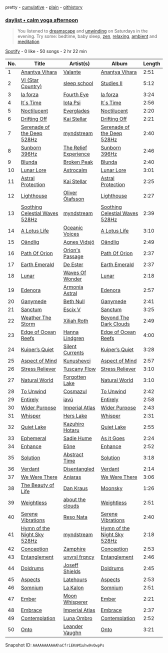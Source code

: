 pretty - [cumulative](/playlists/cumulative/37i9dQZF1EP6YuccBxUcC1.md) - [plain](/playlists/plain/37i9dQZF1EP6YuccBxUcC1) - [githistory](https://github.githistory.xyz/mdn522/spotify-playlist-archive/blob/main/playlists/plain/37i9dQZF1EP6YuccBxUcC1)

### [daylist • calm yoga afternoon](https://open.spotify.com/playlist/37i9dQZF1EP6YuccBxUcC1)

> You listened to <a href="spotify:playlist:37i9dQZF1EIeK3dumST17B">dreamscape</a> and <a href="spotify:playlist:37i9dQZF1EIhQu7e6ryWla">unwinding</a> on Saturdays in the evening\. Try some: bedtime, baby sleep, <a href="spotify:playlist:37i9dQZF1EId3t5UgBhKyY">zen</a>, <a href="spotify:playlist:37i9dQZF1EIfk2N1Y8uPoA">relaxing</a>, <a href="spotify:playlist:37i9dQZF1EIfXgTSpbzUXS">ambient</a> and <a href="spotify:playlist:37i9dQZF1EIg8ezWnNejEu">meditation</a>

[Spotify](https://open.spotify.com/user/spotify) - 0 like - 50 songs - 2 hr 22 min

| No. | Title | Artist(s) | Album | Length |
|---|---|---|---|---|
| 1 | [Anantya Vihara](https://open.spotify.com/track/6WasOjuMY55LEsikRF4sux) | [Valante](https://open.spotify.com/artist/3s1vSYK2eb5fflFHezIbUh) | [Anantya Vihara](https://open.spotify.com/album/4cbKwmdw7OdUlQJ00gKz9l) | 2:51 |
| 2 | [VI \(Star Country\)](https://open.spotify.com/track/1HMsp3jn4u1c66ZyIY9IRt) | [sleep school](https://open.spotify.com/artist/7syzNFFOyfDpAd42Km9XMv) | [Studies II](https://open.spotify.com/album/4PWH6gnJjC4xWsvVslisNj) | 5:12 |
| 3 | [la forza](https://open.spotify.com/track/2Z571rYSbJg85e4k66Mdko) | [Fourth Eye](https://open.spotify.com/artist/6rRi2CL7CAJPlreLloPwxY) | [la forza](https://open.spotify.com/album/1bFgPbGDCm9QJrG8g9O2O7) | 3:24 |
| 4 | [It´s Time](https://open.spotify.com/track/3yjFDsIhrMHdp3cCPvtCIN) | [Iota Psi](https://open.spotify.com/artist/6mkoUM994JIaNGMTix01yW) | [It´s Time](https://open.spotify.com/album/4gaHLxt4F9Y0KVOE77Th4Z) | 2:56 |
| 5 | [Noctilucent](https://open.spotify.com/track/3m8aAgxiL7SMOTPym9s5Gx) | [Everglades](https://open.spotify.com/artist/5bfwEl4yO80YBMyJWkM7gk) | [Noctilucent](https://open.spotify.com/album/0GueoJsCl18CjDpVSCUTi4) | 2:20 |
| 6 | [Drifting Off](https://open.spotify.com/track/5TiVjzOby6jQLly9ijfyqs) | [Kai Stellar](https://open.spotify.com/artist/5Ni9tbQ9r28mw5RS8AyGQr) | [Drifting Off](https://open.spotify.com/album/5OW729RZszrzN0gVtXvhaw) | 2:21 |
| 7 | [Serenade of the Deep 528Hz](https://open.spotify.com/track/6jsJ0Cz6JI70v7dL1X71cp) | [myndstream](https://open.spotify.com/artist/4XeAwrDuVTNPa9WzLAerm3) | [Serenade of the Deep 528Hz](https://open.spotify.com/album/7ow74PEiFVua1DxAUMUupB) | 2:40 |
| 8 | [Sunborn 396Hz](https://open.spotify.com/track/6jLSvTOdPH592NgIZpFgs7) | [The Relief Experience](https://open.spotify.com/artist/3NY4Ze0E1m0C4LPlYgFZxr) | [Sunborn 396Hz](https://open.spotify.com/album/1zJmBoVNGNeLStD3orOfiE) | 2:46 |
| 9 | [Blunda](https://open.spotify.com/track/3J8TT5OCUvSLaBZPVA35UE) | [Broken Peak](https://open.spotify.com/artist/1BpFMGgHOZ6pGHrby548Os) | [Blunda](https://open.spotify.com/album/2vfAbPvEyKx0W5eirDOe7i) | 2:40 |
| 10 | [Lunar Lore](https://open.spotify.com/track/01b2WR7qFF2l9F6cKHV9qy) | [Astrocalm](https://open.spotify.com/artist/1ZoNh8hKFOtOMDklPdhnCg) | [Lunar Lore](https://open.spotify.com/album/5xV72B2je5HUc41kbXDcCR) | 3:01 |
| 11 | [Astral Protection](https://open.spotify.com/track/0bqR8enf1eym5wMJhchZTg) | [Kai Stellar](https://open.spotify.com/artist/5Ni9tbQ9r28mw5RS8AyGQr) | [Astral Protection](https://open.spotify.com/album/1B5vXAdBsulmfmcvVSTmPK) | 2:25 |
| 12 | [Lighthouse](https://open.spotify.com/track/0LNiw2LKUcJG80ciSFQnLu) | [Oliver Ólafsson](https://open.spotify.com/artist/0xgumNwunVskpeLSl8FyjU) | [Lighthouse](https://open.spotify.com/album/0NiwXfCPPctznzw3f3rOkH) | 2:27 |
| 13 | [Soothing Celestial Waves 528Hz](https://open.spotify.com/track/6OfrcM3qlJUX8jcvcFBc6f) | [myndstream](https://open.spotify.com/artist/4XeAwrDuVTNPa9WzLAerm3) | [Soothing Celestial Waves 528Hz](https://open.spotify.com/album/0hFUAVZAM02u9jWb7Kkcs2) | 2:39 |
| 14 | [A Lotus Life](https://open.spotify.com/track/6X2WDWzucPkXOaRm7LjSjn) | [Oceanic Voices](https://open.spotify.com/artist/7o32uxPankXm8auPdLuXE2) | [A Lotus Life](https://open.spotify.com/album/55XiQKhbIIjBT1zQYFQAjX) | 3:10 |
| 15 | [Oändlig](https://open.spotify.com/track/3ZMX3XE6hZRTF2pBT6iJyc) | [Agnes Vidsjö](https://open.spotify.com/artist/41tdmj2pTCBWS8wXZfPZb5) | [Oändlig](https://open.spotify.com/album/6Kif9XeyE9PtGJrBBZzqqy) | 2:49 |
| 16 | [Path Of Orion](https://open.spotify.com/track/4JHGFKGqER3PO5Q4hl6u2h) | [Orion's Passage](https://open.spotify.com/artist/6RqxA79mULypCOJzmDHqkf) | [Path Of Orion](https://open.spotify.com/album/4z7lTQygOXD6whX7f7NAD7) | 2:37 |
| 17 | [Earth Emerald](https://open.spotify.com/track/3lcBjQ6LKDYTZ4AOjk7tu2) | [De Ester](https://open.spotify.com/artist/0dbcAyHyp9aAsEqAAZHjr4) | [Earth Emerald](https://open.spotify.com/album/3FhnkpDjdDzEvUBSDUE7XR) | 2:37 |
| 18 | [Lunar](https://open.spotify.com/track/2ipmQj07vBI3KoVdQbo8YQ) | [Waves Of Wonder](https://open.spotify.com/artist/57lCW38CVKbL9zWSy7Ewpn) | [Lunar](https://open.spotify.com/album/2ojZqGU6hHCdc1WEmx4bX0) | 2:18 |
| 19 | [Edenora](https://open.spotify.com/track/7owcWgxVqnwUzRzhJQG920) | [Armonía Astral](https://open.spotify.com/artist/4SFy2zTDkBKrQ8vzuINBVf) | [Edenora](https://open.spotify.com/album/3UlTqukVhmL8tmMjFosnL9) | 2:57 |
| 20 | [Ganymede](https://open.spotify.com/track/5SRzKhr7BZIXYJdDia9JHY) | [Beth Null](https://open.spotify.com/artist/5m8DwKQzr0QUHqfdqol7z5) | [Ganymede](https://open.spotify.com/album/5B3X22AcuQsPOSakikfmdp) | 2:41 |
| 21 | [Sanctum](https://open.spotify.com/track/30cs1zh4VXtNJlKuag3KhZ) | [Escix V](https://open.spotify.com/artist/7jIhddww0zd81GTRzMWK0v) | [Sanctum](https://open.spotify.com/album/3PWFWOmX0jWOW2HRlxeoIW) | 3:25 |
| 22 | [Weather The Storm](https://open.spotify.com/track/36uWwpFlhgjgCdefgC1Irp) | [Xiliah Roth](https://open.spotify.com/artist/47PP7w0Qi4HaeIQgWPEW25) | [Beyond The Dark Clouds](https://open.spotify.com/album/50riLI8PCz7iLWKgHFlOK7) | 2:49 |
| 23 | [Edge of Ocean Reefs](https://open.spotify.com/track/2QBh6k2PaI4Q9Yf3OoaiYU) | [Hanna Lindgren](https://open.spotify.com/artist/34GCwt10cx3SKWmWbTgUC2) | [Edge of Ocean Reefs](https://open.spotify.com/album/1rph2FbQMLJBrKYCf8WCYi) | 4:00 |
| 24 | [Kuiper’s Quiet](https://open.spotify.com/track/2ANRAGAqZpO3pFwVd8VEZH) | [Silent Currents](https://open.spotify.com/artist/3Sy8Yo6NeOYdAVVgVfIXk9) | [Kuiper’s Quiet](https://open.spotify.com/album/0GM0i9jTztf6qBrp1ibFYB) | 3:28 |
| 25 | [Aspect of Mind](https://open.spotify.com/track/6onduIvF4Ypci4LvhfHjBq) | [Kunushevci](https://open.spotify.com/artist/2Etal9cBcsTP6maAdJEWZl) | [Aspect of Mind](https://open.spotify.com/album/2H1MlDVqpEgDhtIkDfkct0) | 2:57 |
| 26 | [Stress Reliever](https://open.spotify.com/track/5y6Cy93KwBgAuL2Il5YXN7) | [Tuscany Flow](https://open.spotify.com/artist/6oMNHqt2Amt55TwRg2FhbH) | [Stress Reliever](https://open.spotify.com/album/2hezA7VkyAiKBzUrXGpB3k) | 3:10 |
| 27 | [Natural World](https://open.spotify.com/track/5JvgTQqloB2LDkmM1yAdTZ) | [Forgotten Lake](https://open.spotify.com/artist/4zfCCxd0zQ5q7xkLB7Yh5x) | [Natural World](https://open.spotify.com/album/5bUMWeNZu7Jk7WwDdoyNDL) | 3:10 |
| 28 | [To Unwind](https://open.spotify.com/track/7ov7MmCvTeQsHyDscGKTKD) | [Cosmazul](https://open.spotify.com/artist/4M5wBkrIVuFDwwoBZUm1W2) | [To Unwind](https://open.spotify.com/album/2bGAKzje194VHkf6iR0l0t) | 2:42 |
| 29 | [Entirely](https://open.spotify.com/track/7gBPZ1xunBzEuj82EsTG5s) | [iavú](https://open.spotify.com/artist/4HLXt5FajZmG37fZb3E2my) | [Entirely](https://open.spotify.com/album/1IK1WOw2akVStpKvANkPOd) | 2:58 |
| 30 | [Wider Purpose](https://open.spotify.com/track/4R5tfiuzHBNvUh71998qJM) | [Imperial Atlas](https://open.spotify.com/artist/76BYMatrC95a7MaFSxeU9g) | [Wider Purpose](https://open.spotify.com/album/7hAwWhV1BZVOql2EPChZVk) | 2:43 |
| 31 | [Whisper](https://open.spotify.com/track/2v76MOixsD0W5HXeQmfwDv) | [Hers Lake](https://open.spotify.com/artist/7EqcX6VMuJAQViJqJrL2yA) | [Whisper](https://open.spotify.com/album/3nwa5OspLhO62FEZXfmaE9) | 2:31 |
| 32 | [Quiet Lake](https://open.spotify.com/track/7lUKUjDzDLcBvQPnkZK0pq) | [Kazuhiro Hotaru](https://open.spotify.com/artist/6E4AAQrnf9tTnO5V4okE2W) | [Quiet Lake](https://open.spotify.com/album/0FHVoflRoaPyg9YkEActnS) | 2:55 |
| 33 | [Ephemeral](https://open.spotify.com/track/6azTU2o2K5cujVzDcmuJ03) | [Sadie Hume](https://open.spotify.com/artist/7E6gWrogjZbxjYpmSjAa1C) | [As it Goes](https://open.spotify.com/album/5JqvbwwkdEngX3hZp0kMAN) | 2:24 |
| 34 | [Enhance](https://open.spotify.com/track/6qEnfDbUi83vhDsQ0Fbft1) | [Eône](https://open.spotify.com/artist/4kZXfTjEmv2pM1m4B5H1I7) | [Enhance](https://open.spotify.com/album/5OrGR2SQ7hmJeqH5thqCay) | 2:52 |
| 35 | [Solution](https://open.spotify.com/track/167Sn4wwaUVUAGMKOcoTYl) | [Abstract Time](https://open.spotify.com/artist/7HNpdpSzEr0e88c60UTUEJ) | [Solution](https://open.spotify.com/album/6xHwPxPybJJfKLOCecLokT) | 3:18 |
| 36 | [Verdant](https://open.spotify.com/track/63oDjhTZeaSLqOQ00FAiEn) | [Disentangled](https://open.spotify.com/artist/7cMuOiJswcxBwRlApHIezW) | [Verdant](https://open.spotify.com/album/30z1S3EFuTxLycdrEUMIYJ) | 2:14 |
| 37 | [We Were There](https://open.spotify.com/track/14qdPKsnd3yifarqYFREzX) | [Aniaras](https://open.spotify.com/artist/6giPu3LI4VQbyWGGHHVpfj) | [We Were There](https://open.spotify.com/album/57G7cX52RrJBJ9dlYqc0WH) | 3:06 |
| 38 | [The Beauty of Life](https://open.spotify.com/track/00xgJHGzUSo3gwtFwnC53G) | [Dan Kraus](https://open.spotify.com/artist/0sHUyRWX6EfKQx2TBGot1z) | [Moonsky](https://open.spotify.com/album/1AomA9Vp2PKy2trnMDG279) | 1:26 |
| 39 | [Weightless](https://open.spotify.com/track/2uQA8T8RFqPWanPAPqm550) | [about the clouds](https://open.spotify.com/artist/47FdENwZfkmqz7PoLoef2z) | [Weightless](https://open.spotify.com/album/5z4lN8VyGqZ8rU9zgk8T5Z) | 2:51 |
| 40 | [Serene Vibrations](https://open.spotify.com/track/6r761WvnXaunu6rFdHu1na) | [Reso Nata](https://open.spotify.com/artist/6qKvE5RybnVZLSPVoFJrCz) | [Serene Vibrations](https://open.spotify.com/album/2uUa8PVIgVPuCOIBnbqfdd) | 2:40 |
| 41 | [Hymn of the Night Sky 528Hz](https://open.spotify.com/track/3WwA3t73AQvuNMhFtf7aQp) | [myndstream](https://open.spotify.com/artist/4XeAwrDuVTNPa9WzLAerm3) | [Hymn of the Night Sky 528Hz](https://open.spotify.com/album/50zZaK8VNWIP1GkCbG5moA) | 2:18 |
| 42 | [Conception](https://open.spotify.com/track/2B6m4c6oBgPAz5l6XQzJzf) | [Zamphire](https://open.spotify.com/artist/1oSjfZFemVPG0PZa6j94vl) | [Conception](https://open.spotify.com/album/7mhC0vzpeWlvaBsfM44fr9) | 2:53 |
| 43 | [Entanglement](https://open.spotify.com/track/4yDVceKS2GYRzbxY3PI4MZ) | [unvrsl frqncy](https://open.spotify.com/artist/57MWtuK2Td08YgvBJg2EQm) | [Entanglement](https://open.spotify.com/album/7DvHZu5WZpAo3hXSP2Zpa8) | 2:46 |
| 44 | [Doldrums](https://open.spotify.com/track/7EM9OzuJlYg9aKTpBHiocx) | [Joseff Shields](https://open.spotify.com/artist/3k3jeStlJRgFKEWvcbJuy3) | [Doldrums](https://open.spotify.com/album/5vxLCCvUpHoGeabzHwKOHa) | 2:45 |
| 45 | [Aspects](https://open.spotify.com/track/4dz9dAudjANEKfXMIjrF7g) | [Latehours](https://open.spotify.com/artist/7g9Ji74yqIp0P3vKMzrXwM) | [Aspects](https://open.spotify.com/album/2HpO5dyEbKKDadq9VtvPv1) | 2:53 |
| 46 | [Somnium](https://open.spotify.com/track/0TorIuTCD7PEFq1foEaLnE) | [La Kalon](https://open.spotify.com/artist/5PdlOF1wMz2X6jSbZXND4l) | [Somnium](https://open.spotify.com/album/4yYu1PItVKCRjPpGnQaQ6o) | 2:51 |
| 47 | [Ember](https://open.spotify.com/track/6WnTT10Nv3U2rgNwQND5xD) | [Moon Whisperer](https://open.spotify.com/artist/774tcsKJmwutlxTuJ3buO4) | [Ember](https://open.spotify.com/album/3X4qsb6axSILhKVYUcp30F) | 2:21 |
| 48 | [Embrace](https://open.spotify.com/track/3RYIdSIZeNZMqCZznqOTO7) | [Imperial Atlas](https://open.spotify.com/artist/76BYMatrC95a7MaFSxeU9g) | [Embrace](https://open.spotify.com/album/02JGBZ587xZoEGRkttOfM4) | 2:37 |
| 49 | [Contemplation](https://open.spotify.com/track/0TCfCt0mpEBjwc5QPu1NJD) | [Luna Ombro](https://open.spotify.com/artist/772pb8YX7Q28YXDan6bi7M) | [Contemplation](https://open.spotify.com/album/1OXWerQvvKN5ZqmKlpCPXN) | 2:52 |
| 50 | [Onto](https://open.spotify.com/track/14BiZ33a6hZeAw3NWtRbl0) | [Leander Vaughn](https://open.spotify.com/artist/6VZhEArsID7ayvhvG7DRGl) | [Onto](https://open.spotify.com/album/4IlCpbHEKPdQIXGPktyOIv) | 3:21 |

Snapshot ID: `AAAAAAAAAAAhaCfriEKmM1uhw9vOwpPs`
